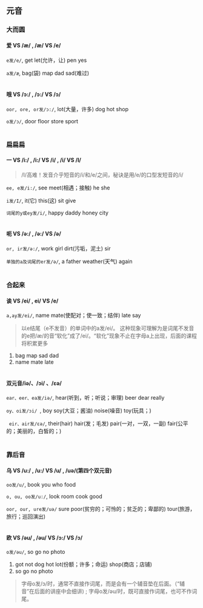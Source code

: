 ## 元音
### 大而圆

#### 爱 VS /æ/ , /æ/ VS /e/

`e发/e/`, get let(允许，让) pen yes

`a发/æ`, bag(袋) map dad sad(难过)
<br><br>

#### 哦 VS /ɔ:/ , /ɔ:/ VS /ɔ/

`oor, ore, or发/ɔ:/`, lot(大量，许多) dog hot shop

`o发/ɔ/`, door floor store sport
<br><br>




### 扁扁扁

#### 一 VS /i:/ , /i:/ VS /i/ , /i/ VS /I/

> /I/高难！发音介乎短音的/i/和/e/之间，秘诀是用/e/的口型发短音的/i/

`ee, e发/i:/`, see meet(相遇；接触) he she

`i发/I/`, it(它) this(这) sit give

`词尾的y或ey发/i/`, happy daddy honey city 
<br><br>

#### 呃 VS /ə:/ , /ə:/ VS /ə/

`or, ir发/ə:/`, work girl dirt(污垢，泥土) sir 

`单独的a及词尾的er发/ə/`,  a father weather(天气) again 
<br><br>






### 合起来

#### 诶 VS /ei/ , ei/ VS /e/

`a,ay发/ei/`, name mate(使配对；使一致；结伴) late say 

> 以e结尾（e不发音）的单词中的a发/ei/。 这种现象可理解为是词尾不发音的e把/æ/的音“软化”成了/ei/。“软化”现象不止在字母a上出现，后面的课程将积累更多

1. bag map sad dad 
2. name mate late
<br><br>
#### 双元音/iə/、/ɔi/ 、/εə/

` ear、eer、ea发/iə/ `, hear(听到，听；听说；审理) beer dear really 

`oy、oi发/ɔi/ `, boy soy(大豆；酱油) noise(噪音) toy(玩具；)

` eir、air发/εə/`,  their(hair) hair(发；毛发) pair(一对，一双，一副) fair(公平的；美丽的，白皙的；)
<br><br>


### 靠后音

#### 乌 VS /u:/ , /u:/ VS /u/ , /uə/(第四个双元音)

`oo发/u/`, book you who food 

`o, ou, oo发/u:/`, look room cook good 

`oor, our, ure发/uə/` sure poor(贫穷的；可怜的；贫乏的；卑鄙的) tour(旅游，旅行；巡回演出)
<br><br>

#### 欧 VS /əu/ , /əu/ VS /ɔ:/ VS /ɔ/

`o发/əu/`, so go no photo 
1. got not dog hot lot(份额；许多；命运) shop(商店；店铺)
2. so go no photo
> 字母o发/ɔ/时，通常不直接作词尾，而是会有一个辅音垫在后面。（“辅音”在后面的讲座中会细讲)
; 字母o发/əu/时，既可直接作词尾，也可不作词尾。
